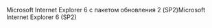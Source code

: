 <span data-ttu-id="9356c-101">Microsoft Internet Explorer 6 с пакетом обновления 2 (SP2)</span><span class="sxs-lookup"><span data-stu-id="9356c-101">Microsoft Internet Explorer 6 (SP2)</span></span>